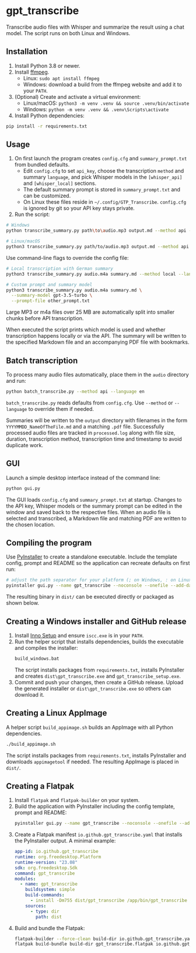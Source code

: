 # gpt_transcribe

Transcribe audio files with Whisper and summarize the result using a chat model.
The script runs on both Linux and Windows.

## Installation

1. Install Python 3.8 or newer.
2. Install [ffmpeg](https://ffmpeg.org/).
   - Linux: `sudo apt install ffmpeg`
   - Windows: download a build from the ffmpeg website and add it to your `PATH`.
3. (Optional) Create and activate a virtual environment:
   - Linux/macOS: `python3 -m venv .venv && source .venv/bin/activate`
   - Windows: `python -m venv .venv && .venv\Scripts\activate`
4. Install Python dependencies:

```bash
pip install -r requirements.txt
```

## Usage
1. On first launch the program creates `config.cfg` and `summary_prompt.txt` from bundled defaults.
   - Edit `config.cfg` to set `api_key`, choose the transcription `method` and summary `language`,
     and pick Whisper models in the `[whisper_api]` and `[whisper_local]` sections.
   - The default summary prompt is stored in `summary_prompt.txt` and can be customized.
   - On Linux these files reside in `~/.config/GTP_Transcribe`.
   `config.cfg` is ignored by git so your API key stays private.
2. Run the script:

```bash
# Windows
python transcribe_summary.py path\to\audio.mp3 output.md --method api --language en

# Linux/macOS
python3 transcribe_summary.py path/to/audio.mp3 output.md --method api --language en
```

Use command-line flags to override the config file:

```bash
# Local transcription with German summary
python3 transcribe_summary.py audio.m4a summary.md --method local --language de

# Custom prompt and summary model
python3 transcribe_summary.py audio.m4a summary.md \
  --summary-model gpt-3.5-turbo \
  --prompt-file other_prompt.txt
```

Large MP3 or m4a files over 25 MB are automatically split into smaller chunks before
API transcription.

When executed the script prints which model is used and whether transcription happens
locally or via the API. The summary will be written to the specified Markdown file and an accompanying
PDF file with bookmarks.

## Batch transcription

To process many audio files automatically, place them in the `audio` directory
and run:

```bash
python batch_transcribe.py --method api --language en
```

`batch_transcribe.py` reads defaults from `config.cfg`. Use `--method` or `--language`
to override them if needed.

Summaries will be written to the `output` directory with filenames in the
form `YYYYMMDD_NameOfTheFile.md` and a matching `.pdf` file. Successfully
processed audio files are tracked in `processed.log` along with file size,
duration, transcription method, transcription time and timestamp to avoid
duplicate work.

## GUI

Launch a simple desktop interface instead of the command line:

```bash
python gui.py
```

The GUI loads `config.cfg` and `summary_prompt.txt` at startup. Changes to the API key,
Whisper models or the summary prompt can be edited in the window and saved back to the
respective files. When an audio file is selected and transcribed, a Markdown file and
matching PDF are written to the chosen location.

## Compiling the program

Use [PyInstaller](https://pyinstaller.org/) to create a standalone executable. Include the
template config, prompt and README so the application can recreate defaults on first run:

```bash
# adjust the path separator for your platform (; on Windows, : on Linux/macOS)
pyinstaller gui.py --name gpt_transcribe --noconsole --onefile --add-data "config.template.cfg;." --add-data "summary_prompt.txt;." --add-data "README.md;." --icon logo/logo.ico
```

The resulting binary in `dist/` can be executed directly or packaged as shown below.

## Creating a Windows installer and GitHub release

1. Install [Inno Setup](https://jrsoftware.org/isinfo.php) and ensure `iscc.exe` is in your `PATH`.
2. Run the helper script that installs dependencies, builds the executable and compiles the installer:
   ```bat
   build_windows.bat
   ```
   The script installs packages from `requirements.txt`, installs PyInstaller and
   creates `dist\gpt_transcribe.exe` and `gpt_transcribe_setup.exe`.
3. Commit and push your changes, then create a GitHub release. Upload the generated
   installer or `dist\gpt_transcribe.exe` so others can download it.

## Creating a Linux AppImage

A helper script `build_appimage.sh` builds an AppImage with all Python dependencies.

```bash
./build_appimage.sh
```

The script installs packages from `requirements.txt`, installs PyInstaller and
downloads `appimagetool` if needed. The resulting AppImage is placed in `dist/`.

## Creating a Flatpak

1. Install `flatpak` and `flatpak-builder` on your system.
2. Build the application with PyInstaller including the config template, prompt and README:
   ```bash
   pyinstaller gui.py --name gpt_transcribe --noconsole --onefile --add-data "config.template.cfg:." --add-data "summary_prompt.txt:." --add-data "README.md:." --icon logo/logo.ico
   ```
3. Create a Flatpak manifest `io.github.gpt_transcribe.yaml` that installs the
   PyInstaller output. A minimal example:
   ```yaml
   app-id: io.github.gpt_transcribe
   runtime: org.freedesktop.Platform
   runtime-version: "23.08"
   sdk: org.freedesktop.Sdk
   command: gpt_transcribe
   modules:
     - name: gpt_transcribe
       buildsystem: simple
       build-commands:
         - install -Dm755 dist/gpt_transcribe /app/bin/gpt_transcribe
       sources:
         - type: dir
           path: dist
   ```
4. Build and bundle the Flatpak:
   ```bash
   flatpak-builder --force-clean build-dir io.github.gpt_transcribe.yaml
   flatpak build-bundle build-dir gpt_transcribe.flatpak io.github.gpt_transcribe
   ```

